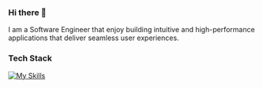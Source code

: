### Hi there 👋

I am a Software Engineer that enjoy building intuitive and high-performance applications that deliver seamless user experiences.

<!---               

![Ethan's GitHub stats](https://github-readme-stats.vercel.app/api?username=ethphan&count_private=true&show_icons=true&theme=radical)

![Ethan's GitHub stats](https://github-readme-stats-nine-sage.vercel.app/api?username=ethphan&count_private=true&show_icons=true&theme=radical)

-->


### Tech Stack
[![My Skills](https://skillicons.dev/icons?i=js,ts,react,nodejs,html,css,java,mysql,mongodb,docker,git,jest,cypress,aws,graphql,spring)](https://skillicons.dev)
